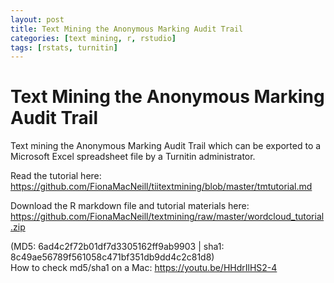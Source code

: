 ```yaml
---
layout: post
title: Text Mining the Anonymous Marking Audit Trail
categories: [text mining, r, rstudio]
tags: [rstats, turnitin]
---
```


# Text Mining the Anonymous Marking Audit Trail
Text mining the Anonymous Marking Audit Trail which can be exported to a Microsoft Excel spreadsheet file by a Turnitin administrator.

Read the tutorial here: https://github.com/FionaMacNeill/tiitextmining/blob/master/tmtutorial.md

Download the R markdown file and tutorial materials here:<br> 
https://github.com/FionaMacNeill/textmining/raw/master/wordcloud_tutorial.zip

(MD5: 6ad4c2f72b01df7d3305162ff9ab9903 | sha1: 8c49ae56789f561058c471bf351db9dd4c2c81d8)<br>
How to check md5/sha1 on a Mac: https://youtu.be/HHdrIlHS2-4
